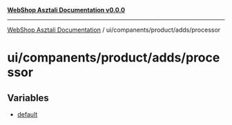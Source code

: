 [**WebShop Asztali Documentation v0.0.0**](../../../../../README.md)

***

[WebShop Asztali Documentation](../../../../../modules.md) / ui/companents/product/adds/processor

# ui/companents/product/adds/processor

## Variables

- [default](variables/default.md)

